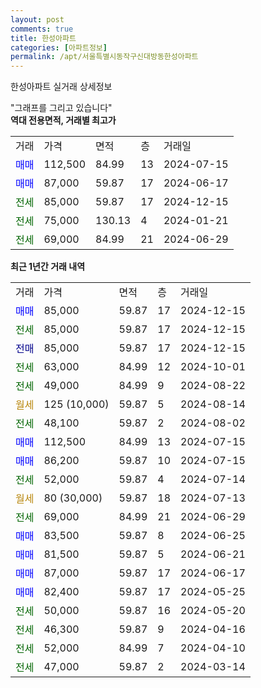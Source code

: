 ```yaml
---
layout: post
comments: true
title: 한성아파트
categories: [아파트정보]
permalink: /apt/서울특별시동작구신대방동한성아파트
---
```


한성아파트 실거래 상세정보

<script type="text/javascript">
  google.charts.load('current', {'packages':['line', 'corechart']});
  google.charts.setOnLoadCallback(drawChart);

  function drawChart() {
    var data = new google.visualization.DataTable();
    data.addColumn('date', '거래일');
    data.addColumn('number', "매매");
    data.addColumn('number', "전세");
    data.addColumn('number', "전매");

    data.addRows([[new Date(Date.parse("2024-12-15")), 85000, null, null], [new Date(Date.parse("2024-12-15")), null, 85000, null], [new Date(Date.parse("2024-12-15")), null, null, 85000], [new Date(Date.parse("2024-10-01")), null, 63000, null], [new Date(Date.parse("2024-08-22")), null, 49000, null], [new Date(Date.parse("2024-08-14")), null, null, null], [new Date(Date.parse("2024-08-02")), null, 48100, null], [new Date(Date.parse("2024-07-15")), 112500, null, null], [new Date(Date.parse("2024-07-15")), 86200, null, null], [new Date(Date.parse("2024-07-14")), null, 52000, null], [new Date(Date.parse("2024-07-13")), null, null, null], [new Date(Date.parse("2024-06-29")), null, 69000, null], [new Date(Date.parse("2024-06-25")), 83500, null, null], [new Date(Date.parse("2024-06-21")), 81500, null, null], [new Date(Date.parse("2024-06-17")), 87000, null, null], [new Date(Date.parse("2024-05-25")), 82400, null, null], [new Date(Date.parse("2024-05-20")), null, 50000, null], [new Date(Date.parse("2024-04-16")), null, 46300, null], [new Date(Date.parse("2024-04-10")), null, 52000, null], [new Date(Date.parse("2024-03-14")), null, 47000, null]]);

    var options = {
      hAxis: {
        format: 'yyyy/MM/dd'
      },    
      lineWidth: 0,
      pointsVisible: true,    
      title: '최근 1년간 유형별 실거래가 분포',
      legend: { position: 'bottom' }
    };

    var formatter = new google.visualization.NumberFormat({pattern:'###,###'} );
    formatter.format(data, 1);
    formatter.format(data, 2);
    
    setTimeout(function() {
        var chart = new google.visualization.LineChart(document.getElementById('columnchart_material'));
        chart.draw(data, (options));
        document.getElementById('loading').style.display = 'none';
    }, 200);
  }
</script>


<div id="loading" style="z-index:20; display: block; margin-left: 0px">"그래프를 그리고 있습니다"</div>
<div id="columnchart_material" style="width: 95%; margin-left: 0px; display: block"></div>
<!-- contents start -->
<b>역대 전용면적, 거래별 최고가</b>
<table class="sortable">
    <tr>
      <td>거래</td>
      <td>가격</td>
      <td>면적</td>
      <td>층</td>
      <td>거래일</td>
    </tr>
        <tr>
          <td><a style="color: blue">매매</a></td>
          <td>112,500</td>
          <td>84.99</td>
          <td>13</td>
          <td>2024-07-15</td>
        </tr>            <tr>
          <td><a style="color: blue">매매</a></td>
          <td>87,000</td>
          <td>59.87</td>
          <td>17</td>
          <td>2024-06-17</td>
        </tr>        
        <tr>
              <td><a style="color: darkgreen">전세</a></td>
              <td>85,000</td>
              <td>59.87</td>
              <td>17</td>
              <td>2024-12-15</td>
            </tr>            <tr>
              <td><a style="color: darkgreen">전세</a></td>
              <td>75,000</td>
              <td>130.13</td>
              <td>4</td>
              <td>2024-01-21</td>
            </tr>            <tr>
              <td><a style="color: darkgreen">전세</a></td>
              <td>69,000</td>
              <td>84.99</td>
              <td>21</td>
              <td>2024-06-29</td>
            </tr>        
    
</table>

<b>최근 1년간 거래 내역</b>

<table class="sortable">
    <tr>
      <td>거래</td>
      <td>가격</td>
      <td>면적</td>
      <td>층</td>
      <td>거래일</td>
    </tr>
    <tr>
      <td><a style="color: blue">매매</a></td>
      <td>85,000</td>
      <td>59.87</td>
      <td>17</td>
      <td>2024-12-15</td>
    </tr>          <tr>
      <td><a style="color: darkgreen">전세</a></td>
      <td>85,000</td>
      <td>59.87</td>
      <td>17</td>
      <td>2024-12-15</td>
    </tr>          <tr>
      <td><a style="color: darkblue">전매</a></td>
      <td>85,000</td>
      <td>59.87</td>
      <td>17</td>
      <td>2024-12-15</td>
    </tr>          <tr>
      <td><a style="color: darkgreen">전세</a></td>
      <td>63,000</td>
      <td>84.99</td>
      <td>12</td>
      <td>2024-10-01</td>
    </tr>          <tr>
      <td><a style="color: darkgreen">전세</a></td>
      <td>49,000</td>
      <td>84.99</td>
      <td>9</td>
      <td>2024-08-22</td>
    </tr>          <tr>
      <td><a style="color: darkgoldenrod">월세</a></td>
      <td>125 (10,000)</td>
      <td>59.87</td>
      <td>5</td>
      <td>2024-08-14</td>
    </tr>          <tr>
      <td><a style="color: darkgreen">전세</a></td>
      <td>48,100</td>
      <td>59.87</td>
      <td>2</td>
      <td>2024-08-02</td>
    </tr>          <tr>
      <td><a style="color: blue">매매</a></td>
      <td>112,500</td>
      <td>84.99</td>
      <td>13</td>
      <td>2024-07-15</td>
    </tr>          <tr>
      <td><a style="color: blue">매매</a></td>
      <td>86,200</td>
      <td>59.87</td>
      <td>10</td>
      <td>2024-07-15</td>
    </tr>          <tr>
      <td><a style="color: darkgreen">전세</a></td>
      <td>52,000</td>
      <td>59.87</td>
      <td>4</td>
      <td>2024-07-14</td>
    </tr>          <tr>
      <td><a style="color: darkgoldenrod">월세</a></td>
      <td>80 (30,000)</td>
      <td>59.87</td>
      <td>18</td>
      <td>2024-07-13</td>
    </tr>          <tr>
      <td><a style="color: darkgreen">전세</a></td>
      <td>69,000</td>
      <td>84.99</td>
      <td>21</td>
      <td>2024-06-29</td>
    </tr>          <tr>
      <td><a style="color: blue">매매</a></td>
      <td>83,500</td>
      <td>59.87</td>
      <td>8</td>
      <td>2024-06-25</td>
    </tr>          <tr>
      <td><a style="color: blue">매매</a></td>
      <td>81,500</td>
      <td>59.87</td>
      <td>5</td>
      <td>2024-06-21</td>
    </tr>          <tr>
      <td><a style="color: blue">매매</a></td>
      <td>87,000</td>
      <td>59.87</td>
      <td>17</td>
      <td>2024-06-17</td>
    </tr>          <tr>
      <td><a style="color: blue">매매</a></td>
      <td>82,400</td>
      <td>59.87</td>
      <td>17</td>
      <td>2024-05-25</td>
    </tr>          <tr>
      <td><a style="color: darkgreen">전세</a></td>
      <td>50,000</td>
      <td>59.87</td>
      <td>16</td>
      <td>2024-05-20</td>
    </tr>          <tr>
      <td><a style="color: darkgreen">전세</a></td>
      <td>46,300</td>
      <td>59.87</td>
      <td>9</td>
      <td>2024-04-16</td>
    </tr>          <tr>
      <td><a style="color: darkgreen">전세</a></td>
      <td>52,000</td>
      <td>84.99</td>
      <td>7</td>
      <td>2024-04-10</td>
    </tr>          <tr>
      <td><a style="color: darkgreen">전세</a></td>
      <td>47,000</td>
      <td>59.87</td>
      <td>2</td>
      <td>2024-03-14</td>
    </tr>      </table>
<!-- contents end -->    

